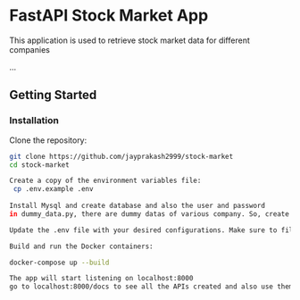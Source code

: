 # FastAPI Stock Market App
This application is used to retrieve stock market data for different companies

...

## Getting Started

### Installation

Clone the repository:

   ```bash
   git clone https://github.com/jayprakash2999/stock-market
   cd stock-market

Create a copy of the environment variables file:
    cp .env.example .env
    
Install Mysql and create database and also the user and password
in dummy_data.py, there are dummy datas of various company. So, create a table with those fields and insert these records

Update the .env file with your desired configurations. Make sure to fill in sensitive information like database credentials.

Build and run the Docker containers:

docker-compose up --build

The app will start listening on localhost:8000
go to localhost:8000/docs to see all the APIs created and also use them to get company data
